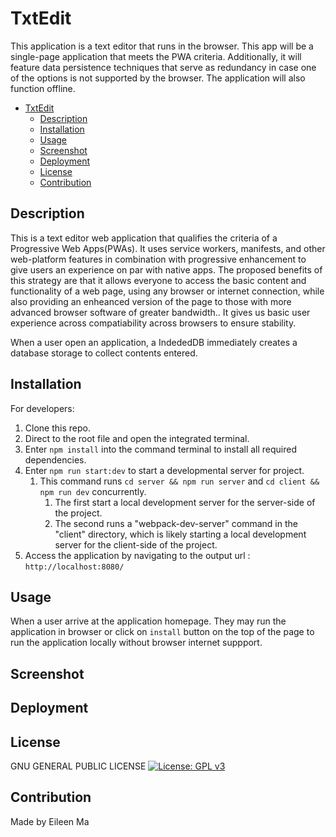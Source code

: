 # TxtEdit
This application is a text editor that runs in the browser. This app will be a single-page application that meets the PWA criteria. Additionally, it will feature data persistence techniques that serve as redundancy in case one of the options is not supported by the browser. The application will also function offline. 

- [TxtEdit](#txtedit)
  - [Description](#description)
  - [Installation](#installation)
  - [Usage](#usage)
  - [Screenshot](#screenshot)
  - [Deployment](#deployment)
  - [License](#license)
  - [Contribution](#contribution)

## Description 
This is a text editor web application that qualifies the criteria of a Progressive Web Apps(PWAs). It uses service workers, manifests, and other web-platform features in combination with progressive enhancement to give users an experience on par with native apps. The proposed benefits of this strategy are that it allows everyone to access the basic content and functionality of a web page, using any browser or internet connection, while also providing an enheanced version of the page to those with more advanced browser software of greater bandwidth.. It gives us basic user experience across compatiability across browsers to ensure stability. 

When a user open an application, a IndededDB immediately creates a database storage to collect contents entered. 

## Installation 
For developers: 
1. Clone this repo. 
2. Direct to the root file and open the integrated terminal.
3. Enter `npm install` into the command terminal to install all required dependencies.
4. Enter `npm run start:dev` to start a developmental server for project.
   1. This command runs `cd server && npm run server` and `cd client && npm run dev` concurrently.
      1. The first start a local development server for the server-side of the project. 
      2. The second runs a "webpack-dev-server" command in the "client" directory, which is likely starting a local development server for the client-side of the project. 
5. Access the application by navigating to the output url : `http://localhost:8080/` 

## Usage 
When a user arrive at the application homepage. They may run the application in browser or click on `install` button on the top of the page to run the application locally without browser internet suppport. 

## Screenshot 

## Deployment 


## License 
   GNU GENERAL PUBLIC LICENSE
   [![License: GPL v3](https://img.shields.io/badge/License-GPLv3-blue.svg)](https://www.gnu.org/licenses/gpl-3.0)



## Contribution 
Made by Eileen Ma 